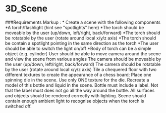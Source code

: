 # 3D_Scene
###Requirements
 Markup : * Create a scene with the following components
 		 *A torch/flashlight (hint see "spotlights" here)
  		  *The torch should be moveable by the user (up/down, left/right, back/forward)
		  *The torch should be rotatable by the user (rotate around local x/y/z axis)
		  *The torch should be contain a spotlight pointing in the same direction as the torch
		  *The user should be able to switch the light on/off
		  *Body of torch can be a simple object (e.g. cylinder)
    User should be able to move camera around the scene and view the scene from various angles
		The camera should be moveable by the user (up/down, left/right, back/forward)
		The camera should be rotatable by the user (rotate around local x/y/z axis)
    Tile a chequered floor with two different textures to create the appearance of a chess board;
    Place one spinning die in the scene. Use only ONE texture for the die.
    Recreate a model of this bottle and liquid in the scene. Bottle must include a label. Not that the label must does not go all the way around the bottle.
	All surfaces and objects should be rendered correctly with lighting. Scene should contain enough ambient light to recognise objects when the torch is switched off.
